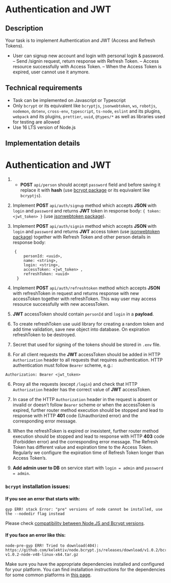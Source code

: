 # Authentication and JWT

## Description

Your task is to implement Authentication and JWT (Access and Refresh Tokens).
- User can signup new account and login with personal login & password.
– Send /signin request, return response with Refresh Token.
– Access resource successfully with Access Token.
– When the Access Token is expired, user cannot use it anymore.

## Technical requirements

- Task can be implemented on Javascript or Typescript
- Only `bcrypt` or its equivalent like `bcryptjs`, `jsonwebtoken`, `ws`, `robotjs`, `nodemon`, `dotenv`, `cross-env`, `typescript`, `ts-node`, `eslint` and its plugins, `webpack` and its plugins, `prettier`, `uuid`, `@types/*` as well as libraries used for testing are allowed
- Use 16 LTS version of Node.js


## Implementation details

# Authentication and JWT

1. - **POST** `api/person` should accept `password` field and before saving it replace it with **hash** (use [bcrypt package](https://www.npmjs.com/package/bcrypt) or its equivalent like `bcryptjs`).

2. Implement **POST** `api/auth/signup` method which accepts **JSON** with `login` and `password` and returns **JWT** token in response body: `{ token: <jwt_token> }` (use [jsonwebtoken package](https://www.npmjs.com/package/jsonwebtoken)).

3. Implement **POST** `api/auth/signin` method which accepts **JSON** with `login` and `password` and returns **JWT** access token  (use [jsonwebtoken package](https://www.npmjs.com/package/jsonwebtoken)) together with Refresh Token and other person details in response body: 
```
    { 
        personId: <uuid>,
        name: <string>,
        login: <string>,
        accessToken: <jwt_token> ,
        refreshToken: <uuid>
     }
```

4.  Implement **POST** `api/auth/refreshtoken` method which accepts **JSON** with refreshToken in request and returns response with new accessToken together with refreshToken. This way user may access resource successfully with new accessToken.

4. **JWT** accessToken should contain `personId` and `login` in a **payload**.

5.  To create refreshToken use uuid library for creating a random token and add time validation, save new object into database. On expiration refreshToken to be destroyed.

6. Secret that used for signing of the tokens should be stored in `.env` file.

7. For all client requests the **JWT** accessToken should be added in HTTP `Authorization` header to all requests that requires authentication. HTTP authentication must follow `Bearer` scheme, e.g.:
  ```
  Authorization: Bearer <jwt_token>
  ```

6. Proxy all the requests (except `/login`) and check that HTTP `Authorization` header has the correct value of **JWT** accessToken.

7. In case of the HTTP `Authorization` header in the request is absent or invalid or doesn’t follow `Bearer` scheme or when the accessToken is expired, further router method execution should be stopped and lead to response with HTTP **401** code (Unauthorized error) and the corresponding error message.

8. When the refreshToken is expired or inexistent, further router method execution should be stopped and lead to response with HTTP **403** code (Forbidden error) and the corresponding error message.
The Refresh Token has different value and expiration time to the Access Token.
Regularly we configure the expiration time of Refresh Token longer than Access Token’s.

9. **Add admin user to DB** on service start with `login = admin` and `password = admin`.

### `bcrypt` installation issues:

#### If you see an error that starts with:

```console
gyp ERR! stack Error: "pre" versions of node cannot be installed, use the --nodedir flag instead
```
Please check [compatibility between Node.JS and Bcrypt versions](https://www.npmjs.com/package/bcrypt#version-compatibility).

#### If you face an error like this:

```console
node-pre-gyp ERR! Tried to download(404): https://github.com/kelektiv/node.bcrypt.js/releases/download/v1.0.2/bcrypt_lib-v1.0.2-node-v48-linux-x64.tar.gz
```

Make sure you have the appropriate dependencies installed and configured for your platform. You can find installation instructions for the dependencies for some common platforms in [this page](https://github.com/kelektiv/node.bcrypt.js/wiki/Installation-Instructions).
